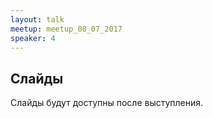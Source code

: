 ```yaml
---
layout: talk
meetup: meetup_08_07_2017
speaker: 4
---
```


## Слайды

Слайды будут доступны после выступления.


